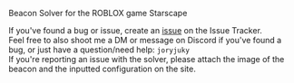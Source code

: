 Beacon Solver for the ROBLOX game Starscape  
  
If you've found a bug or issue, create an [issue](https://github.com/JoRyJuKy/beaconsolver/issues) on the Issue Tracker.  
Feel free to also shoot me a DM or message on Discord if you've found a bug, or just have a question/need help: `joryjuky`  
If you're reporting an issue with the solver, please attach the image of the beacon and the inputted configuration on the site.
